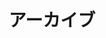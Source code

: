 ---
title: "アーカイブ"
layout: archive
type: post
description: "ぺーぺーSEのブログのアーカイブページです。年月日別にソートして表示しています。"
---
